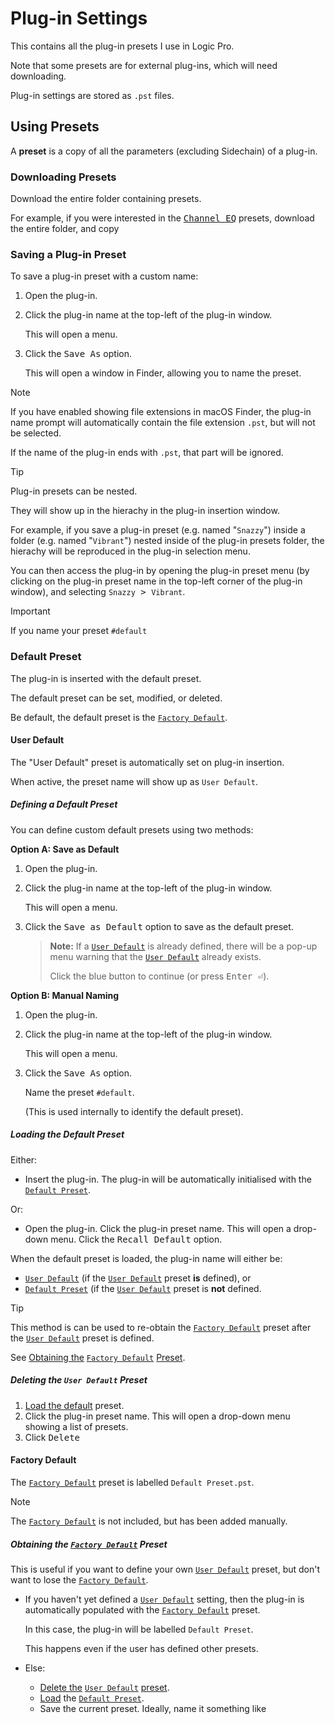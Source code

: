 # Plug-in Settings
This contains all the plug-in presets I use in Logic Pro.

Note that some presets are for external plug-ins, which will need downloading.

Plug-in settings are stored as `.pst` files.




## Using Presets

A __preset__ is a copy of all the parameters (excluding Sidechain) of a plug-in.


### Downloading Presets
Download the entire folder containing presets.

For example, if you were interested in the [<samp>Channel EQ</samp>](/Plug-in%20Settings/Channel%20EQ/) presets,
download the entire folder, and copy

### Saving a Plug-in Preset
To save a plug-in preset with a custom name:

1. Open the plug-in.
2. Click the plug-in name at the top-left of the plug-in window.

   This will open a menu.
3. Click the <samp><kbd>Save As</kbd></samp> option.

   This will open a window in Finder, allowing you to name the preset.
   
> [!note]
> If you have enabled showing file extensions in macOS Finder,
> the plug-in name prompt will automatically contain the file extension `.pst`,
> but will not be selected.
>
> If the name of the plug-in ends with `.pst`,
> that part will be ignored.

> [!tip]
> Plug-in presets can be nested.
>
> They will show up in the hierachy in the plug-in insertion window.
>
> For example, if you save a plug-in preset
> (e.g. named "`Snazzy`") inside a folder
> (e.g. named "`Vibrant`") nested inside of the plug-in presets folder,
> the hierachy will be reproduced in the plug-in selection menu.
>
> You can then access the plug-in by opening the plug-in preset menu
> (by clicking on the plug-in preset name in the top-left corner of
> the plug-in window), and selecting <samp><kbd>`Snazzy`</kbd> > <kbd>`Vibrant`</kbd></samp>.

> [!important]
> If you name your preset `#default`


### Default Preset
The plug-in is inserted with the default preset.

The default preset can be set, modified, or deleted.

Be default, the default preset is the [`Factory Default`].


#### User Default
The "User Default" preset is automatically set on plug-in insertion.

When active, the preset name will show up as `User Default`.


##### Defining a Default Preset
You can define custom default presets using two methods:

__Option A: Save as Default__
1. Open the plug-in.
2. Click the plug-in name at the top-left of the plug-in window.
  
   This will open a menu.
3. Click the <samp><kbd>Save as Default</kbd></samp> option to save as the default preset.

   > __Note:__
   > If a [`User Default`] is already defined,
   > there will be a pop-up menu warning that
   > the [`User Default`] already exists.
   > 
   > Click the blue button to continue (or
   > press <kbd>Enter ⏎</kbd>).
      
__Option B: Manual Naming__
1. Open the plug-in.
2. Click the plug-in name at the top-left of the plug-in window.

   This will open a menu.
3. Click the <samp><kbd>Save As</kbd></samp> option.
   
   Name the preset `#default`.
   
   (This is used internally to identify the default preset).


##### Loading the Default Preset
Either:
- Insert the plug-in.
  The plug-in will be automatically initialised with the [`Default Preset`].

Or:
- Open the plug-in.
  Click the plug-in preset name.
  This will open a drop-down menu.
  Click the <samp><kbd>Recall Default</kbd></samp> option.

When the default preset is loaded, the plug-in name will either be:
- [`User Default`] (if the [`User Default`] preset __is__ defined), or
- [`Default Preset`] (if the [`User Default`] preset is __not__ defined.

> [!tip]
> This method is can be used to re-obtain the [`Factory Default`] preset after
> the [`User Default`] preset is defined.
>
> See [Obtaining the](#obtaining-the-factory-default-preset)&nbsp;[`Factory Default`]&nbsp;[Preset](#obtaining-the-factory-default-preset).


##### Deleting the `User Default` Preset
1. [Load the default](#loading-the-default-preset) preset.
2. Click the plug-in preset name.
   This will open a drop-down menu showing a list of presets.
3. Click <samp><kbd>Delete</kbd></samp>


#### Factory Default
The [`Factory Default`] preset is labelled `Default Preset.pst`.

> [!note]
> The [`Factory Default`] is not included, but has been added manually.
> 
> ##### Obtaining the [`Factory Default`] Preset
> This is useful if you want to define your own [`User Default`] preset,
> but don't want to lose the [`Factory Default`].
> 
> - If you haven't yet defined a [`User Default`]
>   setting, then the plug-in is automatically populated
>   with the [`Factory Default`] preset.
>
>   In this case, the plug-in will be labelled `Default Preset`.
>
>   This happens even if the user has defined other presets.
>
> - Else:
>   - [Delete the](#deleting-the-user-default-preset)&nbsp;[`User Default`]&nbsp;[preset](#deleting-the-user-default-preset).
>   - [Load](#loading-the-default-preset) the [`Default Preset`].
>   - Save the current preset. Ideally, name it something like 

<!-- Links -->
[`User Default`]: #user-default
[`Factory Default`]: #factory-default
[`Default Preset`]: #default-preset

